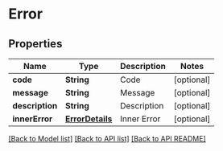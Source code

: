 
# Error
## Properties
Name | Type | Description | Notes
------------ | ------------- | ------------- | -------------
**code** | **String** | Code              |  [optional]
**message** | **String** | Message              |  [optional]
**description** | **String** | Description              |  [optional]
**innerError** | [**ErrorDetails**](ErrorDetails.md) | Inner Error              |  [optional]




[[Back to Model list]](README.md#documentation-for-models) [[Back to API list]](README.md#documentation-for-api-endpoints) [[Back to API README]](README.md)

